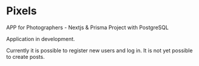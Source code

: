 # Pixels
APP for Photographers - Nextjs & Prisma Project with PostgreSQL

Application in development.

Currently it is possible to register new users and log in. 
It is not yet possible to create posts.


